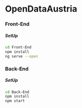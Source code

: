# OpenDataAustria

### Front-End
##### SetUp
```sh
cd Front-End
npm install
ng serve --open
```

### Back-End
##### SetUp
```sh
cd Back-End
npm install
npm start
```

